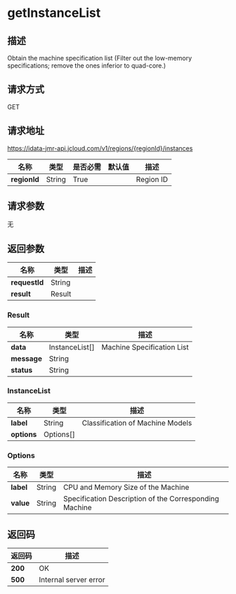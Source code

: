 # getInstanceList


## 描述
Obtain the machine specification list (Filter out the low-memory specifications; remove the ones inferior to quad-core.)

## 请求方式
GET

## 请求地址
https://idata-jmr-api.jcloud.com/v1/regions/{regionId}/instances

|名称|类型|是否必需|默认值|描述|
|---|---|---|---|---|
|**regionId**|String|True| |Region ID|

## 请求参数
无


## 返回参数
|名称|类型|描述|
|---|---|---|
|**requestId**|String| |
|**result**|Result| |

### Result
|名称|类型|描述|
|---|---|---|
|**data**|InstanceList[]|Machine Specification List|
|**message**|String| |
|**status**|String| |
### InstanceList
|名称|类型|描述|
|---|---|---|
|**label**|String|Classification of Machine Models|
|**options**|Options[]| |
### Options
|名称|类型|描述|
|---|---|---|
|**label**|String|CPU and Memory Size of the Machine|
|**value**|String|Specification Description of the Corresponding Machine|

## 返回码
|返回码|描述|
|---|---|
|**200**|OK|
|**500**|Internal server error|
